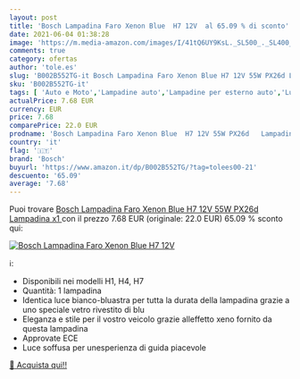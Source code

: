 ```yaml
---
layout: post
title: 'Bosch Lampadina Faro Xenon Blue  H7 12V  al 65.09 % di sconto'
date: 2021-06-04 01:38:28
image: 'https://m.media-amazon.com/images/I/41tQ6UY9KsL._SL500_._SL400_.jpg'
comments: true
category: ofertas
author: 'tole.es'
slug: 'B002B552TG-it Bosch Lampadina Faro Xenon Blue H7 12V 55W PX26d Lampadina x1'
sku: 'B002B552TG-it'
tags: [ 'Auto e Moto','Lampadine auto','Lampadine per esterno auto','Luci, lampadine e indicatori auto','Parti per auto','bosch', ]
actualPrice: 7.68 EUR
currency: EUR
price: 7.68
comparePrice: 22.0 EUR
prodname: 'Bosch Lampadina Faro Xenon Blue  H7 12V 55W PX26d   Lampadina x1 '
country: 'it'
flag: '🇮🇹'
brand: 'Bosch'
buyurl: 'https://www.amazon.it/dp/B002B552TG/?tag=tolees00-21'
descuento: '65.09'
average: '7.68'
---
```


Puoi trovare [Bosch Lampadina Faro Xenon Blue  H7 12V 55W PX26d   Lampadina x1 ](https://www.amazon.it/dp/B002B552TG/?tag=tolees00-21) con il prezzo 7.68 EUR (originale: 22.0 EUR) 65.09 % sconto qui:

[![Bosch Lampadina Faro Xenon Blue  H7 12V ](https://m.media-amazon.com/images/I/41tQ6UY9KsL._SL500_._SL400_.jpg)](https://www.amazon.it/dp/B002B552TG/?tag=tolees00-21)

ℹ️:

- Disponibili nei modelli H1, H4, H7
- Quantità: 1 lampadina
- Identica luce bianco-bluastra per tutta la durata della lampadina grazie a uno speciale vetro rivestito di blu
- Eleganza e stile per il vostro veicolo grazie alleffetto xeno fornito da questa lampadina
- Approvate ECE
- Luce soffusa per unesperienza di guida piacevole

[🛒 Acquista qui!!](https://www.amazon.it/dp/B002B552TG/?tag=tolees00-21)
